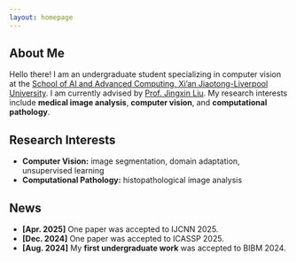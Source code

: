 ```yaml
---
layout: homepage
---
```


## About Me

Hello there! I am an undergraduate student specializing in computer vision at the [School of AI and Advanced Computing, Xi’an Jiaotong-Liverpool University](https://www.xjtlu.edu.cn/en/). I am currently advised by [Prof. Jingxin Liu](https://scholar.google.com/citations?user=C0X90VsAAAAJ&hl=en). My research interests include **medical image analysis**, **computer vision**, and **computational pathology**.

## Research Interests

- **Computer Vision:** image segmentation, domain adaptation, unsupervised learning  
- **Computational Pathology:** histopathological image analysis

## News

- **[Apr. 2025]** One paper was accepted to IJCNN 2025.  
- **[Dec. 2024]** One paper was accepted to ICASSP 2025.  
- **[Aug. 2024]** My **first undergraduate work** was accepted to BIBM 2024.

 
